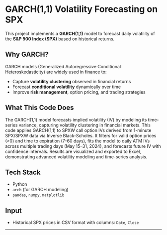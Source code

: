 # GARCH(1,1) Volatility Forecasting on SPX

This project implements a **GARCH(1,1)** model to forecast daily volatility of the **S&P 500 Index (SPX)** based on historical returns.

##  Why GARCH?

GARCH models (Generalized Autoregressive Conditional Heteroskedasticity) are widely used in finance to:

- Capture **volatility clustering** observed in financial returns
- Forecast **conditional volatility** dynamically over time
- Improve **risk management**, option pricing, and trading strategies

## What This Code Does

The GARCH(1,1) model forecasts implied volatility (IV) by modeling its time-series variance, capturing volatility clustering in financial markets. This code applies GARCH(1,1) to SPXW call option IVs derived from 1-minute SPX/SPXW data via Inverse Black-Scholes. It filters for valid option prices (>0) and time to expiration (7-60 days), fits the model to daily ATM IVs across multiple trading days (May 15–31, 2024), and forecasts future IV with confidence intervals. Results are visualized and exported to Excel, demonstrating advanced volatility modeling and time-series analysis.

## Tech Stack

- Python
- `arch` (for GARCH modeling)
- `pandas`, `numpy`, `matplotlib`

## Input

- Historical SPX prices in CSV format with columns: `Date`, `Close`

---

